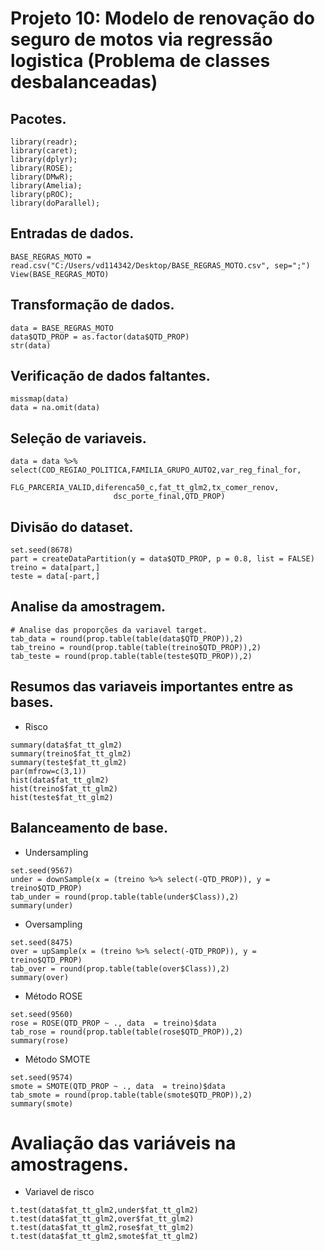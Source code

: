 # Projeto 10: Modelo de renovação do seguro de motos via regressão logistica (Problema de classes desbalanceadas)

## Pacotes.
```{r, cache=FALSE, message=FALSE, warning=FALSE}
library(readr);
library(caret);
library(dplyr);
library(ROSE);
library(DMwR);
library(Amelia);
library(pROC);
library(doParallel);
```

## Entradas de dados.
```{r, cache=FALSE, message=FALSE, warning=FALSE}
BASE_REGRAS_MOTO = read.csv("C:/Users/vd114342/Desktop/BASE_REGRAS_MOTO.csv", sep=";")
View(BASE_REGRAS_MOTO)
```

## Transformação de dados.
```{r, cache=FALSE, message=FALSE, warning=FALSE}
data = BASE_REGRAS_MOTO
data$QTD_PROP = as.factor(data$QTD_PROP)
str(data)
```

## Verificação de dados faltantes.
```{r, cache=FALSE, message=FALSE, warning=FALSE}
missmap(data)
data = na.omit(data)
```

## Seleção de variaveis.
```{r, cache=FALSE, message=FALSE, warning=FALSE}
data = data %>% select(COD_REGIAO_POLITICA,FAMILIA_GRUPO_AUTO2,var_reg_final_for,
                       FLG_PARCERIA_VALID,diferenca50_c,fat_tt_glm2,tx_comer_renov,
                       dsc_porte_final,QTD_PROP)
```

## Divisão do dataset.
```{r, cache=FALSE, message=FALSE, warning=FALSE}
set.seed(8678)
part = createDataPartition(y = data$QTD_PROP, p = 0.8, list = FALSE)
treino = data[part,]
teste = data[-part,]
```

## Analise da amostragem.
```{r, cache=FALSE, message=FALSE, warning=FALSE}
# Analise das proporções da variavel target.
tab_data = round(prop.table(table(data$QTD_PROP)),2)
tab_treino = round(prop.table(table(treino$QTD_PROP)),2)
tab_teste = round(prop.table(table(teste$QTD_PROP)),2)
```

## Resumos das variaveis importantes entre as bases.

* Risco
```{r, cache=FALSE, message=FALSE, warning=FALSE}
summary(data$fat_tt_glm2)
summary(treino$fat_tt_glm2)
summary(teste$fat_tt_glm2)
par(mfrow=c(3,1))
hist(data$fat_tt_glm2)
hist(treino$fat_tt_glm2)
hist(teste$fat_tt_glm2)
```
## Balanceamento de base.

* Undersampling
```{r, cache=FALSE, message=FALSE, warning=FALSE}
set.seed(9567)
under = downSample(x = (treino %>% select(-QTD_PROP)), y = treino$QTD_PROP)
tab_under = round(prop.table(table(under$Class)),2)
summary(under)
```
* Oversampling
```{r, cache=FALSE, message=FALSE, warning=FALSE}
set.seed(8475)
over = upSample(x = (treino %>% select(-QTD_PROP)), y = treino$QTD_PROP)                         
tab_over = round(prop.table(table(over$Class)),2)
summary(over)
```
* Método ROSE
```{r, cache=FALSE, message=FALSE, warning=FALSE}
set.seed(9560)
rose = ROSE(QTD_PROP ~ ., data  = treino)$data                         
tab_rose = round(prop.table(table(rose$QTD_PROP)),2)
summary(rose)
```
* Método SMOTE
```{r, cache=FALSE, message=FALSE, warning=FALSE}
set.seed(9574)
smote = SMOTE(QTD_PROP ~ ., data  = treino)$data                         
tab_smote = round(prop.table(table(smote$QTD_PROP)),2)
summary(smote)
```
# Avaliação das variáveis na amostragens.

* Variavel de risco
```{r, cache=FALSE, message=FALSE, warning=FALSE}
t.test(data$fat_tt_glm2,under$fat_tt_glm2)
t.test(data$fat_tt_glm2,over$fat_tt_glm2)
t.test(data$fat_tt_glm2,rose$fat_tt_glm2)
t.test(data$fat_tt_glm2,smote$fat_tt_glm2)
```

